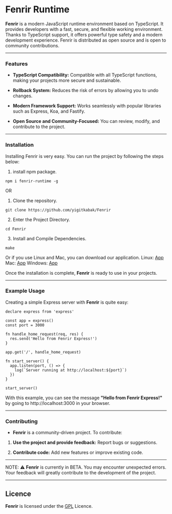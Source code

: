 # Fenrir Runtime



**Fenrir** is a modern JavaScript runtime environment based on TypeScript.
It provides developers with a fast, secure, and flexible working environment. Thanks to TypeScript support, it offers powerful type safety and a modern development experience. Fenrir is distributed as open source and is open to community contributions.

---

### Features

- **TypeScript Compatibility:** Compatible with all TypeScript functions, making your projects more secure and sustainable.

- **Rollback System:** Reduces the risk of errors by allowing you to undo changes.

- **Modern Framework Support:** Works seamlessly with popular libraries such as Express, Koa, and Fastify.

- **Open Source and Community-Focused:** You can review, modify, and contribute to the project.

---

### Installation

Installing Fenrir is very easy. You can run the project by following the steps below:

1. install npm package.
  ```
npm i fenrir-runtime -g
  ```
OR
1. Clone the repository.
```
git clone https://github.com/yigitkabak/Fenrir
```

2. Enter the Project Directory.
```
cd Fenrir
```

3. Install and Compile Dependencies.
```
make
```

Or if you use Linux and Mac, you can download our application. Linux: [App](/LinuxApp) Mac: [App](/MacApp) Windows: [App](/WindowsApp)

Once the installation is complete, **Fenrir** is ready to use in your projects.

---

### Example Usage

Creating a simple Express server with **Fenrir** is quite easy:

```
declare express from 'express'

const app = express()
const port = 3000

fn handle_home_request(req, res) {
  res.send('Hello from Fenrir Express!')
}

app.get('/', handle_home_request)

fn start_server() {
  app.listen(port, () => {
    log(`Server running at http://localhost:${port}`)
  })
}

start_server()
```

With this example, you can see the message **"Hello from Fenrir Express!"** by going to http://localhost:3000 in your browser.

---
### Contributing

- **Fenrir** is a community-driven project. To contribute:

1. **Use the project and provide feedback:** Report bugs or suggestions.

2. **Contribute code:** Add new features or improve existing code.

---

NOTE: ⚠️ **Fenrir** is currently in BETA. You may encounter unexpected errors. Your feedback will greatly contribute to the development of the project.

---
## Licence
**Fenrir** is licensed under the [GPL](LICENSE) Licence.
